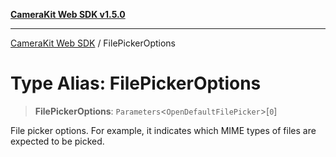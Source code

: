 [**CameraKit Web SDK v1.5.0**](../README.md)

***

[CameraKit Web SDK](../globals.md) / FilePickerOptions

# Type Alias: FilePickerOptions

> **FilePickerOptions**: `Parameters`\<`OpenDefaultFilePicker`\>\[`0`\]

File picker options. For example, it indicates which MIME types of files are expected to be picked.
